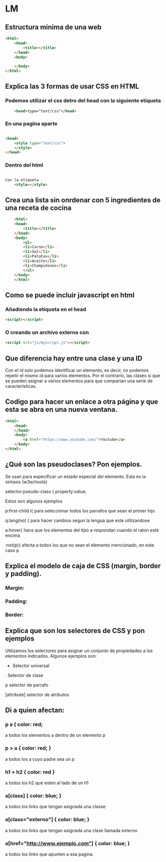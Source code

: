 # LM
## Estructura minima de una web
```html
<html>
	<head>
		<title></title>
	</head>
	<body>
	
	</body>
</html>
```

## Explica las 3 formas de usar CSS en HTML
### Podemos utilizar el css detro del head con la siguiente etiqueta
```html
	<head>type="text/css"</head> 	
```
  ### En una pagina aparte
```html

<head>	
    <style type="text/css">
    </style>
</head>
```
### Dentro del html
```html

Con la etiqueta 
	<style></style>
```

## Crea una lista sin onrdenar con 5 ingredientes de una receta de cocina
```html
	<html>
	<head>
		<title></title>
	</head>
	<body>
		<ul>
		<li>Carne</li>
		<li>Sal</li>
		<li>Patatas</li>
		<li>Aceite</li>
		<li>Champiñones</li>
		</ul>	
	</body>
	</html>	
```
## Como se puede incluir javascript en html
### Añadiendo la etiqueta en el head
```html
<script></script>
```
### O creando un archivo externo con
```html
<script src="js/myscript.js"></script>
```
## Que diferencia hay entre una clase y una ID
Con el id solo podemos identificar un elemento, es decir, no podemos repetir el mismo id para varios elementos. Por el contrario, las clases si que se pueden asignar a varios elementos para que compartan una serie de características.

## Codigo para hacer un enlace a otra página y que esta se abra en una nueva ventana.
```html
<html>
	<head>
	</head>
	<body>
		<a href="https://www.youtube.com/">Youtube</a>
	</body>
</html>
```
## ¿Qué son las pseudoclases? Pon ejemplos.
Se usan para especificar un estado especial del elemento.
Esta es la sintaxis (w3schools)

selector:pseudo-class {
    property:value;

Estos son algunos ejemplos

p:first-child i{ para seleccionar todos los parrafos que sean el primer hijo

q:lang(no) { para hacer cambios segun la lengua que este utilizandose

a:hover{ hace que los elementos del tipo a respondan cuando el raton esté encima

:not(p){ afecta a todos los que no sean el elemento mencionado, en este caso p

## Explica el modelo de caja de CSS (margin, border y padding).
### Margin:
### Padding:
### Border:
## Explica que son los selectores de CSS y pon ejemplos
Utilizamos los selectores para asignar un conjunto de propiedades a los elementos indicados.
Algunos ejemplos son:

* Selector universal

. Selector de clase

p selector de parrafo

[attribute] selector de atributos




## Di a quien afectan:
### p a { color: red;
a todos los elementos a dentro de un elemento p
### p > a { color: red; }
a todos los a cuyo padre sea un p

### h1 + h2 { color: red }
a todos los h2 que esten al lado de un h1
### a[class] { color: blue; }
a todos los links que tengan asignada una classe

### a[class="externo"] { color: blue; }
a todos los links que tengan asignada una clase llamada externo
### a[href="http://www.ejemplo.com"] { color: blue; }
a todos los links que apunten a esa pagina.

 



